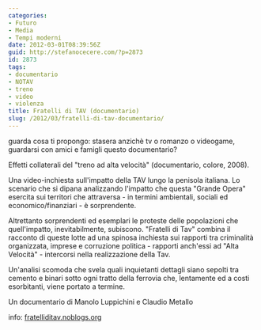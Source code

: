 ```yaml
---
categories:
- Futuro
- Media
- Tempi moderni
date: 2012-03-01T08:39:56Z
guid: http://stefanocecere.com/?p=2873
id: 2873
tags:
- documentario
- NOTAV
- treno
- video
- violenza
title: Fratelli di TAV (documentario)
slug: /2012/03/fratelli-di-tav-documentario/
---
```


guarda cosa ti propongo: stasera anzichè tv o romanzo o videogame, guardarsi con amici e famigli questo documentario?

Effetti collaterali del "treno ad alta velocità" (documentario, colore, 2008).
  
Una video-inchiesta sull'impatto della TAV lungo la penisola italiana. Lo scenario che si dipana analizzando l'impatto che questa "Grande Opera" esercita sui territori che attraversa - in termini ambientali, sociali ed economico/finanziari - è sorprendente.
  
Altrettanto sorprendenti ed esemplari le proteste delle popolazioni che quell'impatto, inevitabilmente, subiscono. "Fratelli di Tav" combina il racconto di queste lotte ad una spinosa inchiesta sui rapporti tra criminalità organizzata, imprese e corruzione politica - rapporti anch'essi ad "Alta Velocità" - intercorsi nella realizzazione della Tav.
  
Un'analisi scomoda che svela quali inquietanti dettagli siano sepolti tra cemento e binari sotto ogni tratto della ferrovia che, lentamente ed a costi esorbitanti, viene portato a termine.

Un documentario di Manolo Luppichini e Claudio Metallo
  
info: [fratelliditav.noblogs.org](http://fratelliditav.noblogs.org)